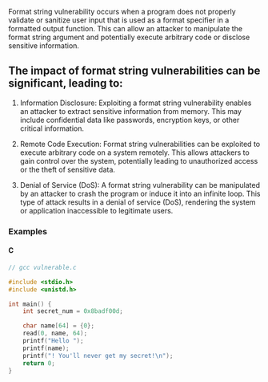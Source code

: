 Format string vulnerability occurs when a program does not properly validate or sanitize user input that is used as a 
format specifier in a formatted output function. This can allow an attacker to manipulate the format string argument 
and potentially execute arbitrary code or disclose sensitive information.

## The impact of format string vulnerabilities can be significant, leading to:
1. Information Disclosure: Exploiting a format string vulnerability enables an attacker to extract sensitive information from memory. This may include confidential data like passwords, encryption keys, or other critical information.

2. Remote Code Execution: Format string vulnerabilities can be exploited to execute arbitrary code on a system remotely. This allows attackers to gain control over the system, potentially leading to unauthorized access or the theft of sensitive data.

3. Denial of Service (DoS): A format string vulnerability can be manipulated by an attacker to crash the program or induce it into an infinite loop. This type of attack results in a denial of service (DoS), rendering the system or application inaccessible to legitimate users.

### Examples

#### C

```c
// gcc vulnerable.c

#include <stdio.h>
#include <unistd.h>

int main() {
    int secret_num = 0x8badf00d;

    char name[64] = {0};
    read(0, name, 64);
    printf("Hello ");
    printf(name);
    printf("! You'll never get my secret!\n");
    return 0;
}
```
